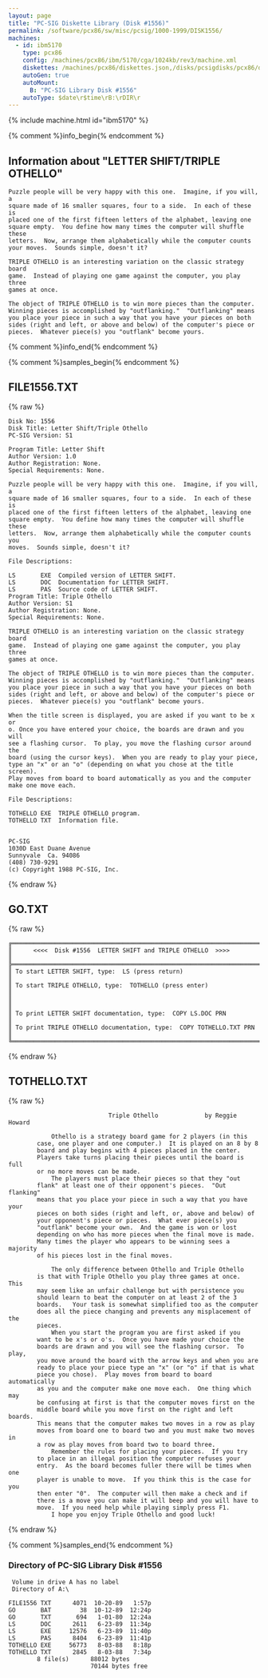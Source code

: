 ```yaml
---
layout: page
title: "PC-SIG Diskette Library (Disk #1556)"
permalink: /software/pcx86/sw/misc/pcsig/1000-1999/DISK1556/
machines:
  - id: ibm5170
    type: pcx86
    config: /machines/pcx86/ibm/5170/cga/1024kb/rev3/machine.xml
    diskettes: /machines/pcx86/diskettes.json,/disks/pcsigdisks/pcx86/diskettes.json
    autoGen: true
    autoMount:
      B: "PC-SIG Library Disk #1556"
    autoType: $date\r$time\rB:\rDIR\r
---
```


{% include machine.html id="ibm5170" %}

{% comment %}info_begin{% endcomment %}

## Information about "LETTER SHIFT/TRIPLE OTHELLO"

    Puzzle people will be very happy with this one.  Imagine, if you will, a
    square made of 16 smaller squares, four to a side.  In each of these is
    placed one of the first fifteen letters of the alphabet, leaving one
    square empty.  You define how many times the computer will shuffle these
    letters.  Now, arrange them alphabetically while the computer counts
    your moves.  Sounds simple, doesn't it?
    
    TRIPLE OTHELLO is an interesting variation on the classic strategy board
    game.  Instead of playing one game against the computer, you play three
    games at once.
    
    The object of TRIPLE OTHELLO is to win more pieces than the computer.
    Winning pieces is accomplished by "outflanking."  "Outflanking" means
    you place your piece in such a way that you have your pieces on both
    sides (right and left, or above and below) of the computer's piece or
    pieces.  Whatever piece(s) you "outflank" become yours.
{% comment %}info_end{% endcomment %}

{% comment %}samples_begin{% endcomment %}

## FILE1556.TXT

{% raw %}
```
Disk No: 1556                                                           
Disk Title: Letter Shift/Triple Othello                                 
PC-SIG Version: S1                                                      
                                                                        
Program Title: Letter Shift                                             
Author Version: 1.0                                                     
Author Registration: None.                                              
Special Requirements: None.                                             
                                                                        
Puzzle people will be very happy with this one.  Imagine, if you will, a
square made of 16 smaller squares, four to a side.  In each of these is 
placed one of the first fifteen letters of the alphabet, leaving one    
square empty.  You define how many times the computer will shuffle these
letters.  Now, arrange them alphabetically while the computer counts you
moves.  Sounds simple, doesn't it?                                      
                                                                        
File Descriptions:                                                      
                                                                        
LS       EXE  Compiled version of LETTER SHIFT.                         
LS       DOC  Documentation for LETTER SHIFT.                           
LS       PAS  Source code of LETTER SHIFT.                              
Program Title: Triple Othello                                           
Author Version: S1                                                      
Author Registration: None.                                              
Special Requirements: None.                                             
                                                                        
TRIPLE OTHELLO is an interesting variation on the classic strategy board
game.  Instead of playing one game against the computer, you play three 
games at once.                                                          
                                                                        
The object of TRIPLE OTHELLO is to win more pieces than the computer.   
Winning pieces is accomplished by "outflanking."  "Outflanking" means   
you place your piece in such a way that you have your pieces on both    
sides (right and left, or above and below) of the computer's piece or   
pieces.  Whatever piece(s) you "outflank" become yours.                 
                                                                        
When the title screen is displayed, you are asked if you want to be x or
o. Once you have entered your choice, the boards are drawn and you will 
see a flashing cursor.  To play, you move the flashing cursor around the
board (using the cursor keys).  When you are ready to play your piece,  
type an "x" or an "o" (depending on what you chose at the title screen).
Play moves from board to board automatically as you and the computer    
make one move each.                                                     
                                                                        
File Descriptions:                                                      
                                                                        
TOTHELLO EXE  TRIPLE OTHELLO program.                                   
TOTHELLO TXT  Information file.                                         
                                                                        
                                                                        
PC-SIG                                                                  
1030D East Duane Avenue                                                 
Sunnyvale  Ca. 94086                                                    
(408) 730-9291                                                          
(c) Copyright 1988 PC-SIG, Inc.                                         
```
{% endraw %}

## GO.TXT

{% raw %}
```
╔═════════════════════════════════════════════════════════════════════════╗
║      <<<<  Disk #1556  LETTER SHIFT and TRIPLE OTHELLO  >>>>            ║
╠═════════════════════════════════════════════════════════════════════════╣
║ To start LETTER SHIFT, type:  LS (press return)                         ║
║ To start TRIPLE OTHELLO, type:  TOTHELLO (press enter)                  ║
║                                                                         ║
║ To print LETTER SHIFT documentation, type:  COPY LS.DOC PRN             ║
║ To print TRIPLE OTHELLO documentation, type:  COPY TOTHELLO.TXT PRN     ║
╚═════════════════════════════════════════════════════════════════════════╝
```
{% endraw %}

## TOTHELLO.TXT

{% raw %}
```
                            Triple Othello             by Reggie Howard
        
        	Othello is a strategy board game for 2 players (in this
        case, one player and one computer.)  It is played on an 8 by 8
        board and play begins with 4 pieces placed in the center. 
        Players take turns placing their pieces until the board is full
        or no more moves can be made.
        	The players must place their pieces so that they "out
        flank" at least one of their opponent's pieces.  "Out flanking"
        means that you place your piece in such a way that you have your
        pieces on both sides (right and left, or, above and below) of
        your opponent's piece or pieces.  What ever piece(s) you
        "outflank" become your own.  And the game is won or lost
        depending on who has more pieces when the final move is made. 
        Many times the player who appears to be winning sees a majority
        of his pieces lost in the final moves.
        
        	The only difference between Othello and Triple Othello
        is that with Triple Othello you play three games at once.  This
        may seem like an unfair challenge but with persistence you
        should learn to beat the computer on at least 2 of the 3
        boards.   Your task is somewhat simplified too as the computer
        does all the piece changing and prevents any misplacement of the
        pieces.
        	When you start the program you are first asked if you
        want to be x's or o's.  Once you have made your choice the
        boards are drawn and you will see the flashing cursor.  To play,
        you move around the board with the arrow keys and when you are
        ready to place your piece type an "x" (or "o" if that is what
        piece you chose).  Play moves from board to board automatically
        as you and the computer make one move each.  One thing which may
        be confusing at first is that the computer moves first on the
        middle board while you move first on the right and left boards. 
        This means that the computer makes two moves in a row as play
        moves from board one to board two and you must make two moves in
        a row as play moves from board two to board three.
        	Remember the rules for placing your pieces.  If you try
        to place in an illegal position the computer refuses your
        entry.  As the board becomes fuller there will be times when one
        player is unable to move.  If you think this is the case for you
        then enter "0".  The computer will then make a check and if
        there is a move you can make it will beep and you will have to
        move.  If you need help while playing simply press F1.  
        	I hope you enjoy Triple Othello and good luck!
```
{% endraw %}

{% comment %}samples_end{% endcomment %}

### Directory of PC-SIG Library Disk #1556

     Volume in drive A has no label
     Directory of A:\

    FILE1556 TXT      4071  10-20-89   1:57p
    GO       BAT        38  10-12-89  12:24p
    GO       TXT       694   1-01-80  12:24a
    LS       DOC      2611   6-23-89  11:34p
    LS       EXE     12576   6-23-89  11:40p
    LS       PAS      8404   6-23-89  11:41p
    TOTHELLO EXE     56773   8-03-88   8:18p
    TOTHELLO TXT      2845   8-03-88   7:34p
            8 file(s)      88012 bytes
                           70144 bytes free
